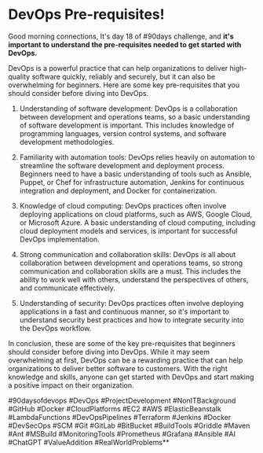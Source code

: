 # DevOps Pre-requisites!

Good morning connections, It's day 18 of #90days challenge, and **it's important to understand the pre-requisites needed to get started with DevOps.**

DevOps is a powerful practice that can help organizations to deliver high-quality software quickly, reliably and securely, but it can also be overwhelming for beginners. Here are some key pre-requisites that you should consider before diving into DevOps.

1. Understanding of software development: DevOps is a collaboration between development and operations teams, so a basic understanding of software development is important. This includes knowledge of programming languages, version control systems, and software development methodologies.
    
2. Familiarity with automation tools: DevOps relies heavily on automation to streamline the software development and deployment process. Beginners need to have a basic understanding of tools such as Ansible, Puppet, or Chef for infrastructure automation, Jenkins for continuous integration and deployment, and Docker for containerization.
    
3. Knowledge of cloud computing: DevOps practices often involve deploying applications on cloud platforms, such as AWS, Google Cloud, or Microsoft Azure. A basic understanding of cloud computing, including cloud deployment models and services, is important for successful DevOps implementation.
    
4. Strong communication and collaboration skills: DevOps is all about collaboration between development and operations teams, so strong communication and collaboration skills are a must. This includes the ability to work well with others, understand the perspectives of others, and communicate effectively.
    
5. Understanding of security: DevOps practices often involve deploying applications in a fast and continuous manner, so it's important to understand security best practices and how to integrate security into the DevOps workflow.
    

In conclusion, these are some of the key pre-requisites that beginners should consider before diving into DevOps. While it may seem overwhelming at first, DevOps can be a rewarding practice that can help organizations to deliver better software to customers. With the right knowledge and skills, anyone can get started with DevOps and start making a positive impact on their organization.

#90daysofdevops #DevOps #ProjectDevelopment #NonITBackground #GitHub #Docker #CloudPlatforms #EC2 #AWS #ElasticBeanstalk #LambdaFunctions #DevOpsPipelines #Terraform #Jenkins #Docker #DevSecOps #SCM #Git #GitLab #BitBucket #BuildTools #Griddle #Maven #Ant #MSBuild #MonitoringTools #Prometheus #Grafana #Ansible #AI #ChatGPT #ValueAddition #RealWorldProblems\*\*